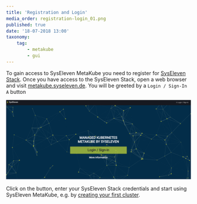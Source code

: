 ```yaml
---
title: 'Registration and Login'
media_order: registration-login_01.png
published: true
date: '18-07-2018 13:00'
taxonomy:
    tag:
        - metakube
        - gui
---
```


To gain access to SysEleven MetaKube you need to register for [SysEleven Stack](https://www.syseleven.de/syseleven-stack/). Once you have access to the SysEleven Stack, open a web browser and visit [metakube.syseleven.de](https://metakube.syseleven.de/).
You will be greeted by a `Login / Sign-In  A` button

![MetaKube Start Page](registration-login_01.png)

Click on the button, enter your SysEleven Stack credentials and start using SysEleven MetaKube, e.g. by [creating your first cluster](../../03.Tutorials/02.create-a-cluster/default.en.md).
